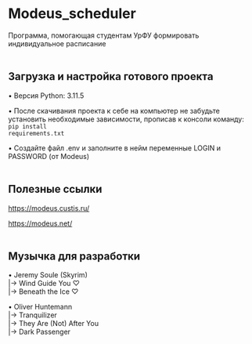 # Modeus_scheduler
Программа, помогающая студентам УрФУ формировать индивидуальное расписание
<br /> <br />


## Загрузка и настройка готового проекта
• Версия Python: 3.11.5

• После скачивания проекта к себе на компьютер не забудьте установить необходимые зависимости, прописав к консоли команду: 
<code>pip install requirements.txt</code>

• Создайте файл .env и заполните в нейм переменные LOGIN и PASSWORD (от Modeus)
<br /> <br />


## Полезные ссылки
https://modeus.custis.ru/

https://modeus.net/
<br /> <br />


## Музычка для разработки 
• Jeremy Soule (Skyrim) <br />
|-> Wind Guide You ♡ <br />
|-> Beneath the Ice ♡ 

• Oliver Huntemann <br />
|-> Tranquilizer <br />
|-> They Are (Not) After You <br />
|-> Dark Passenger
<br /> <br />

